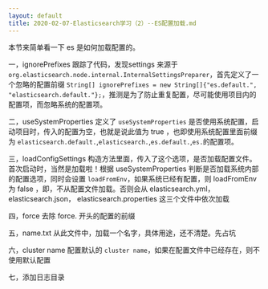 ```yaml
---
layout: default
title: 2020-02-07-Elasticsearch学习（2）--ES配置加载.md
---
```


本节来简单看一下 es 是如何加载配置的。

一，ignorePrefixes 
跟踪了代码，发现settings 来源于 `org.elasticsearch.node.internal.InternalSettingsPreparer`，首先定义了一个忽略的配置前缀 `String[] ignorePrefixes = new String[]{"es.default.", "elasticsearch.default."};`，推测是为了防止重复配置，尽可能使用项目内的配置项，而忽略系统的配置项。

二，useSystemProperties
定义了 `useSystemProperties` 是否使用系统配置，启动项目时，传入的配置为空，也就是说此值为 true ，也即使用系统配置里面前缀为 `elasticsearch.default.`,`elasticsearch.`,`es.default.`,`es.`的配置项。

三，loadConfigSettings
构造方法里面，传入了这个选项，是否加载配置文件。首次启动时，当然是加载啦！根据 useSystemProperties 判断是否加载系统内部的配置选项，同时会设置 `loadFromEnv`，如果系统已经有配置，则 loadFromEnv 为 false ，即，不从配置文件加载。否则会从 elasticsearch.yml，elasticsearch.json， elasticsearch.properties 这三个文件中依次加载

四，force
去除 force. 开头的配置的前缀

五，name.txt
从此文件中，加载一个名字，具体用途，还不清楚。先占坑

六，cluster name
配置默认的 `cluster name`，如果在配置文件中已经存在，则不使用默认配置

七，添加日志目录